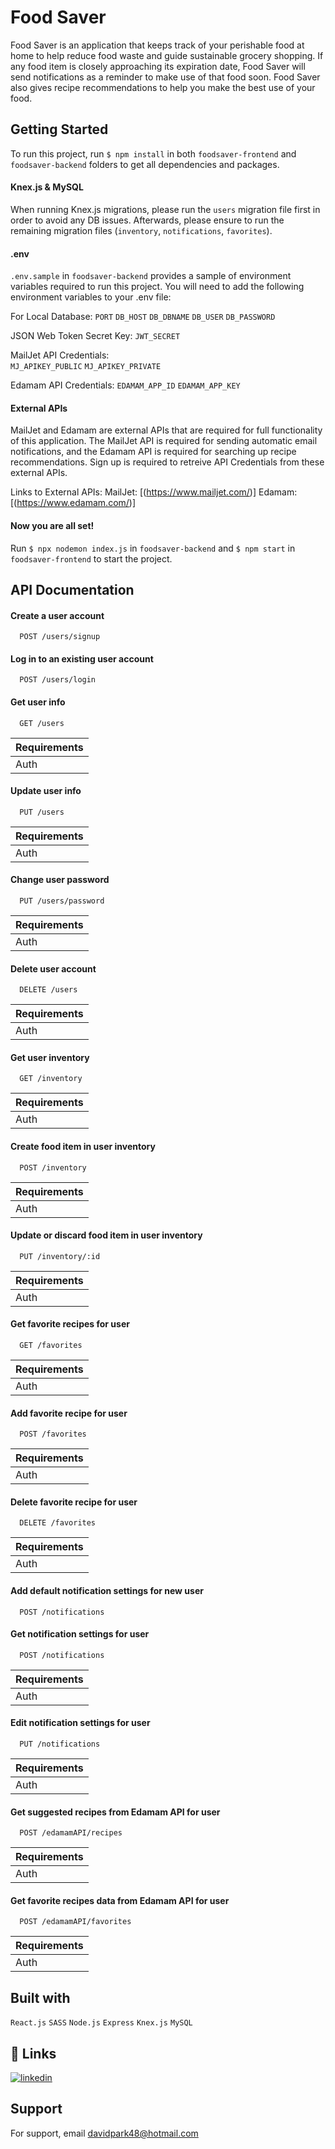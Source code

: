 # Food Saver

Food Saver is an application that keeps track of your perishable food at home to help reduce food waste and guide sustainable grocery shopping. If any food item is closely approaching its expiration date, Food Saver will send notifications as a reminder to make use of that food soon. Food Saver also gives recipe recommendations to help you make the best use of your food.

## Getting Started

To run this project, run ```$ npm install``` in both ```foodsaver-frontend``` and ```foodsaver-backend``` folders to get all dependencies and packages.

#### Knex.js & MySQL

When running Knex.js migrations, please run the ```users``` migration file first in order to avoid any DB issues. Afterwards, please ensure to run the remaining migration files (```inventory```, ```notifications```, ```favorites```). 

#### .env

```.env.sample``` in ```foodsaver-backend``` provides a sample of environment variables required to run this project. You will need to add the following environment variables to your .env file:

For Local Database: 
`PORT`
`DB_HOST`
`DB_DBNAME`
`DB_USER`
`DB_PASSWORD`

JSON Web Token Secret Key: 
`JWT_SECRET`

MailJet API Credentials:   
`MJ_APIKEY_PUBLIC`
`MJ_APIKEY_PRIVATE`

Edamam API Credentials: 
`EDAMAM_APP_ID`
`EDAMAM_APP_KEY`

#### External APIs

MailJet and Edamam are external APIs that are required for full functionality of this application. The MailJet API is required for sending automatic email notifications, and the Edamam API is required for searching up recipe recommendations. Sign up is required to retreive API Credentials from these external APIs. 

Links to External APIs: 
MailJet: [(https://www.mailjet.com/)]
Edamam: [(https://www.edamam.com/)]

#### Now you are all set!

Run ```$ npx nodemon index.js``` in ```foodsaver-backend``` and ```$ npm start``` in ```foodsaver-frontend``` to start the project.

## API Documentation

#### Create a user account

```
  POST /users/signup
```


#### Log in to an existing user account

```
  POST /users/login
```


#### Get user info

```
  GET /users
```
| Requirements |            
| :----| 
| Auth |


#### Update user info

```
  PUT /users
```
| Requirements |            
| :----| 
| Auth |


#### Change user password 

```
  PUT /users/password
```
| Requirements |            
| :----| 
| Auth |


#### Delete user account 

```
  DELETE /users
```
| Requirements |            
| :----| 
| Auth |


#### Get user inventory

```
  GET /inventory
```
| Requirements |            
| :----| 
| Auth |


#### Create food item in user inventory

```
  POST /inventory
```
| Requirements |            
| :----| 
| Auth |


#### Update or discard food item in user inventory

```
  PUT /inventory/:id
```
| Requirements |            
| :----| 
| Auth |


#### Get favorite recipes for user

```
  GET /favorites
```
| Requirements |            
| :----| 
| Auth |


#### Add favorite recipe for user

```
  POST /favorites
```
| Requirements |            
| :----| 
| Auth |


#### Delete favorite recipe for user

```
  DELETE /favorites
```
| Requirements |            
| :----| 
| Auth |

#### Add default notification settings for new user

```
  POST /notifications
```


#### Get notification settings for user

```
  POST /notifications
```
| Requirements |            
| :----| 
| Auth |


#### Edit notification settings for user 

```
  PUT /notifications
```
| Requirements |            
| :----| 
| Auth |


#### Get suggested recipes from Edamam API for user

```
  POST /edamamAPI/recipes
```
| Requirements |            
| :----| 
| Auth |


#### Get favorite recipes data from Edamam API for user

```
  POST /edamamAPI/favorites
```
| Requirements |            
| :----| 
| Auth |


## Built with

```React.js``` ```SASS``` ```Node.js``` ```Express``` ```Knex.js``` ```MySQL```


## 🔗 Links
[![linkedin](https://img.shields.io/badge/linkedin-0A66C2?style=for-the-badge&logo=linkedin&logoColor=white)](https://ca.linkedin.com/in/davidjiwonpark)


## Support

For support, email davidpark48@hotmail.com 

